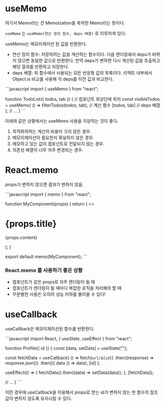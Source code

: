 # useMemo

여기서 Memo라는 건 Memoization을 축약한 Memo라는 뜻이다.

`useMemo` 는 `useMemo(연산 정의 함수, deps 배열)` 로 이루어져 있다.

useMemo는 메모이제이션 된 값을 반환한다.

- 연산 정의 함수: 저장하려는 값을 계산하는 함수이다. 다음 렌더링에서 deps가 바뀌지 않으면 동일한 값으로 반환한다. 만약 deps가 변하면 다시 계산된 값을 호출하고 해당 결과를 반환하고 저장한다.
- deps 배열: 위 함수에서 사용되는 모든 반응형 값의 목록이다. 리액트 내부에서 Object.is 비교를 사용해 각 deps를 이전 값과 비교한다.

\`\`\`javascript
import { useMemo } from "react";

function TodoList({ todos, tab }) {
// 컴포넌트 최상단에 위치
const visibleTodos = useMemo(
() => filterTodos(todos, tab), // 계산 함수
[todos, tab] // deps 배열
);
// ...
}
\`\`\`

아래와 같은 상황에서는 useMemo 사용을 지양하는 것이 좋다.

1. 최적화하려는 계산의 비용이 크지 않은 경우.
2. 메모이제이션이 필요한지 확실하지 않은 경우.
3. 메모하고 있는 값이 컴포넌트로 전달되지 않는 경우.
4. 의존성 배열이 너무 자주 변경되는 경우.

# React.memo

props가 변하지 않으면 결과가 변하지 않음.

\`\`\`javascript
import { memo } from "react";

function MyComponent(props) {
return (
<>
<h1>{props.title}</h1>
<p>{props.content}</p>
</>
);
}

export default memo(MyComponent);
\`\`\`

### React.memo 를 사용하기 좋은 상황

- 컴포넌트가 같은 props로 자주 렌더링이 될 때
- 컴포넌트가 렌더링이 될 때마다 복잡한 로직을 처리해야 할 때
- 무분별한 사용은 오히려 성능 저하를 불러올 수 있다!

# useCallback

useCallback은 메모이제이션된 함수를 반환한다.

\`\`\`javascript
import React, { useState, useEffect } from "react";

function Profile({ id }) {
const [data, setData] = useState("");

const fetchData = useCallback(
() =>
fetch(`url/${id}`)
.then((response) => response.json())
.then(({ data }) => data),
[id]
);

useEffect(() => {
fetchData().then((data) => setData(data));
}, [fetchData]);

// ...
}
\`\`\`

이런 경우에 useCallback을 이용해서 props로 받는 id가 변하지 않는 한 함수의 참조값이 변하지 않도록 유지시킬 수 있다.
